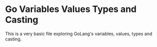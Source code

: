 # Go Variables Values Types and Casting

This is a very basic file exploring GoLang's variables, values, types and
casting.